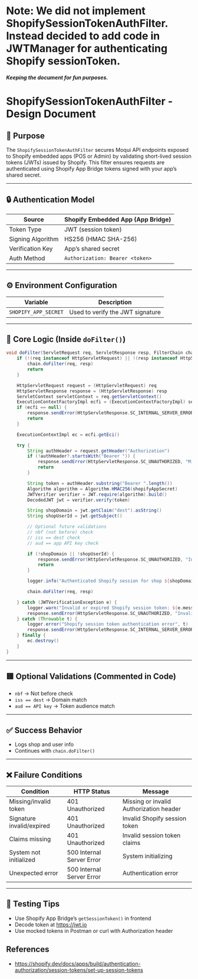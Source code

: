 # Note: We did not implement ShopifySessionTokenAuthFilter. Instead decided to add code in JWTManager for authenticating Shopify sessionToken. 

***Keeping the document for fun purposes.*** 


# ShopifySessionTokenAuthFilter - Design Document

## 📌 Purpose

The `ShopifySessionTokenAuthFilter` secures Moqui API endpoints exposed to Shopify embedded apps (POS or Admin) by validating short-lived session tokens (JWTs) issued by Shopify. This filter ensures requests are authenticated using Shopify App Bridge tokens signed with your app’s shared secret.

---

## 🔒 Authentication Model

| Source           | Shopify Embedded App (App Bridge) |
|------------------|------------------------------------|
| Token Type       | JWT (session token)                |
| Signing Algorithm| HS256 (HMAC SHA-256)               |
| Verification Key | App’s shared secret                |
| Auth Method      | `Authorization: Bearer <token>`    |

---

## ⚙️ Environment Configuration

| Variable               | Description                              |
|------------------------|------------------------------------------|
| `SHOPIFY_APP_SECRET`   | Used to verify the JWT signature          |

---

## 🧠 Core Logic (Inside `doFilter()`)

```groovy
void doFilter(ServletRequest req, ServletResponse resp, FilterChain chain) {
    if (!(req instanceof HttpServletRequest) || !(resp instanceof HttpServletResponse)) {
        chain.doFilter(req, resp)
        return
    }

    HttpServletRequest request = (HttpServletRequest) req
    HttpServletResponse response = (HttpServletResponse) resp
    ServletContext servletContext = req.getServletContext()
    ExecutionContextFactoryImpl ecfi = (ExecutionContextFactoryImpl) servletContext.getAttribute("executionContextFactory")
    if (ecfi == null) {
        response.sendError(HttpServletResponse.SC_INTERNAL_SERVER_ERROR, "System initializing. Please retry shortly.")
        return
    }

    ExecutionContextImpl ec = ecfi.getEci()

    try {
        String authHeader = request.getHeader("Authorization")
        if (!authHeader?.startsWith("Bearer ")) {
            response.sendError(HttpServletResponse.SC_UNAUTHORIZED, "Missing or invalid Authorization header.")
            return
        }

        String token = authHeader.substring("Bearer ".length())
        Algorithm algorithm = Algorithm.HMAC256(shopifyAppSecret)
        JWTVerifier verifier = JWT.require(algorithm).build()
        DecodedJWT jwt = verifier.verify(token)

        String shopDomain = jwt.getClaim("dest").asString()
        String shopUserId = jwt.getSubject()

        // Optional future validations
        // nbf (not before) check
        // iss == dest check
        // aud == app API key check

        if (!shopDomain || !shopUserId) {
            response.sendError(HttpServletResponse.SC_UNAUTHORIZED, "Invalid session token claims.")
            return
        }

        logger.info("Authenticated Shopify session for shop ${shopDomain}, user ${shopUserId}")

        chain.doFilter(req, resp)

    } catch (JWTVerificationException e) {
        logger.warn("Invalid or expired Shopify session token: ${e.message}")
        response.sendError(HttpServletResponse.SC_UNAUTHORIZED, "Invalid Shopify session token.")
    } catch (Throwable t) {
        logger.error("Shopify session token authentication error", t)
        response.sendError(HttpServletResponse.SC_INTERNAL_SERVER_ERROR, "Authentication error: ${t.message}")
    } finally {
        ec.destroy()
    }
}
```

---

## 🟨 Optional Validations (Commented in Code)

- `nbf` → Not before check
- `iss == dest` → Domain match
- `aud == API key` → Token audience match

---

## ✅ Success Behavior

- Logs shop and user info
- Continues with `chain.doFilter()`

---

## ❌ Failure Conditions

| Condition                  | HTTP Status         | Message                                  |
|----------------------------|----------------------|-------------------------------------------|
| Missing/invalid token      | 401 Unauthorized     | Missing or invalid Authorization header   |
| Signature invalid/expired  | 401 Unauthorized     | Invalid Shopify session token             |
| Claims missing             | 401 Unauthorized     | Invalid session token claims              |
| System not initialized     | 500 Internal Server Error | System initializing                      |
| Unexpected error           | 500 Internal Server Error | Authentication error                    |

---

## 🧪 Testing Tips

- Use Shopify App Bridge’s `getSessionToken()` in frontend
- Decode token at https://jwt.io
- Use mocked tokens in Postman or curl with Authorization header

## References 
- https://shopify.dev/docs/apps/build/authentication-authorization/session-tokens/set-up-session-tokens